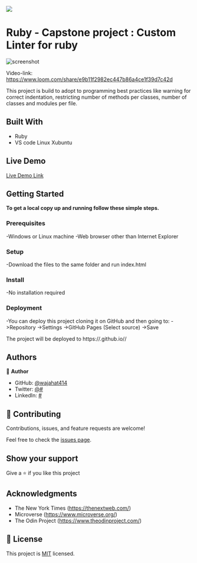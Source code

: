 ![](https://img.shields.io/badge/Microverse-blueviolet)

# Ruby - Capstone project : Custom Linter for ruby


![screenshot](./res/school_screenshot.png)

Video-link: https://www.loom.com/share/e9b11f2982ec447b86a4ce1f39d7c42d

This project is build to adopt to programming best practices like warning for correct indentation, restricting number of methods per classes, number of classes and modules per file.

## Built With

- Ruby
- VS code Linux Xubuntu

## Live Demo

[Live Demo Link](https://raw.githack.com/wajahat414/HTML-CSS-Capstone-Project/prototype/index.html)


## Getting Started

**To get a local copy up and running follow these simple steps.**

### Prerequisites

-Windows or Linux machine 
-Web browser other than Internet Explorer

### Setup

-Download the files to the same folder and run index.html

### Install

-No installation required

### Deployment

-You can deploy this project cloning it on GitHub and then going to:
->Repository
->Settings
->GitHub Pages
(Select source)
->Save

The project will be deployed to https://<wajahat414>.github.io/<HTML-CSS-Capstone-Project>/

## Authors

👤 **Author**

- GitHub: [@wajahat414](https://github.com/wajahat414)
- Twitter: [@#](https://#)
- LinkedIn: [#](https://#)

## 🤝 Contributing

Contributions, issues, and feature requests are welcome!

Feel free to check the [issues page](https://github.com/wajahat414/HTML-CSS-Capstone-Project/issues).

## Show your support

Give a ⭐️ if you like this project

## Acknowledgments

- The New York Times (https://thenextweb.com/)
- Microverse (https://www.microverse.org/)
- The Odin Project (https://www.theodinproject.com/)

## 📝 License

This project is [MIT](/LICENSE) licensed.